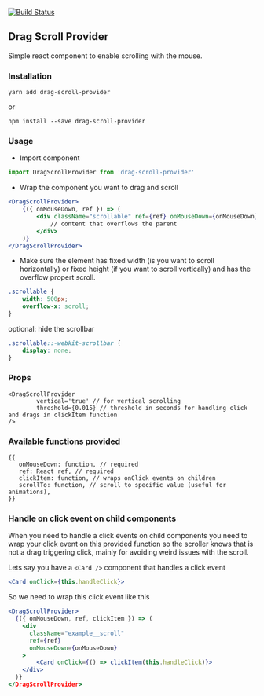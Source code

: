 [![Build Status](https://travis-ci.com/davidsa/drag-scroll-provider.svg?branch=develop)](https://travis-ci.com/davidsa/drag-scroll-provider)

## Drag Scroll Provider

Simple react component to enable scrolling with the mouse.

### Installation

`yarn add drag-scroll-provider`

or

`npm install --save drag-scroll-provider`

### Usage

* Import component

```javascript
import DragScrollProvider from 'drag-scroll-provider'
```

* Wrap the component you want to drag and scroll

```jsx
<DragScrollProvider>
    {({ onMouseDown, ref }) => (
        <div className="scrollable" ref={ref} onMouseDown={onMouseDown}>
            // content that overflows the parent
        </div>
    )}
</DragScrollProvider>
```

* Make sure the element has fixed width (is you want to scroll horizontally) or fixed height (if you want to scroll vertically) and has the overflow propert scroll.

```css
.scrollable {
    width: 500px;
    overflow-x: scroll;
}
```

optional: hide the scrollbar

```css
.scrollable::-webkit-scrollbar {
    display: none;
}
```

### Props

```
<DragScrollProvider
        vertical='true' // for vertical scrolling
        threshold={0.015} // threshold in seconds for handling click and drags in clickItem function
/>
```

### Available functions provided

```
{{
   onMouseDown: function, // required
   ref: React ref, // required
   clickItem: function, // wraps onClick events on children
   scrollTo: function, // scroll to specific value (useful for animations),
}}
```

### Handle on click event on child components

When you need to handle a click events on child components you need to wrap your click event on this provided function so the scroller knows that is not a drag triggering click, mainly for avoiding weird issues with the scroll.

Lets say you have a `<Card />` component that handles a click event

```jsx
<Card onClick={this.handleClick}>
```

So we need to wrap this click event like this

```jsx
<DragScrollProvider>
  {({ onMouseDown, ref, clickItem }) => (
    <div
      className="example__scroll"
      ref={ref}
      onMouseDown={onMouseDown}
    >
        <Card onClick={() => clickItem(this.handleClick)}>
    </div>
  )}
</DragScrollProvider>
```
